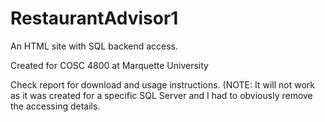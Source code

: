 # RestaurantAdvisor1

An HTML site with SQL backend access.

Created for COSC 4800 at Marquette University

Check report for download and usage instructions. (NOTE: It will not work as it was created for a specific SQL Server and I had to obviously remove the accessing details. 
